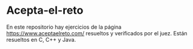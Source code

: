 # Acepta-el-reto
En este repositorio hay ejercicios de la página https://www.aceptaelreto.com/ resueltos y verificados por el juez.
Están resueltos en C, C++ y Java.